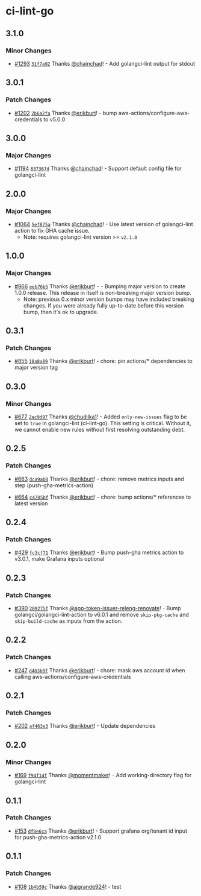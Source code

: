 # ci-lint-go

## 3.1.0

### Minor Changes

- [#1293](https://github.com/smartcontractkit/.github/pull/1293) [`31f7a92`](https://github.com/smartcontractkit/.github/commit/31f7a923a25f7672641b5099cbb85ce4a984fc05) Thanks [@chainchad](https://github.com/chainchad)! - Add golangci-lint output for stdout

## 3.0.1

### Patch Changes

- [#1202](https://github.com/smartcontractkit/.github/pull/1202) [`2b6a2fa`](https://github.com/smartcontractkit/.github/commit/2b6a2fa519ea0a54ec96ecf90f18f8c69366dcda) Thanks [@erikburt](https://github.com/erikburt)! - bump aws-actions/configure-aws-credentials to v5.0.0

## 3.0.0

### Major Changes

- [#1194](https://github.com/smartcontractkit/.github/pull/1194) [`837367d`](https://github.com/smartcontractkit/.github/commit/837367d07e99983161fddb2d4b112725d819561d) Thanks [@chainchad](https://github.com/chainchad)! - Support default config file for golangci-lint

## 2.0.0

### Major Changes

- [#1064](https://github.com/smartcontractkit/.github/pull/1064)
  [`5ef875a`](https://github.com/smartcontractkit/.github/commit/5ef875a78da521085ad768ecf2ed5e25009496f7)
  Thanks [@chainchad](https://github.com/chainchad)! - Use latest version of
  golangci-lint action to fix GHA cache issue.
  - Note: requires golangci-lint version >= `v2.1.0`

## 1.0.0

### Major Changes

- [#966](https://github.com/smartcontractkit/.github/pull/966)
  [`eeb76b5`](https://github.com/smartcontractkit/.github/commit/eeb76b5870e3c17856d5a60fd064a053c023b5f5)
  Thanks [@erikburt](https://github.com/erikburt)! - - Bumping major version to
  create 1.0.0 release. This release in itself is non-breaking major version
  bump.
  - Note: previous 0.x minor version bumps may have included breaking changes.
    If you were already fully up-to-date before this version bump, then it's ok
    to upgrade.

## 0.3.1

### Patch Changes

- [#855](https://github.com/smartcontractkit/.github/pull/855)
  [`18a8a89`](https://github.com/smartcontractkit/.github/commit/18a8a89b23006355003b705d55acaf329c384d94)
  Thanks [@erikburt](https://github.com/erikburt)! - chore: pin actions/\*
  dependencies to major version tag

## 0.3.0

### Minor Changes

- [#677](https://github.com/smartcontractkit/.github/pull/677)
  [`2ac9d97`](https://github.com/smartcontractkit/.github/commit/2ac9d97a83a5edded09af7fcf4ea5bce7a4473a4)
  Thanks [@chudilka1](https://github.com/chudilka1)! - Added `only-new-issues`
  flag to be set to `true` in golangci-lint (ci-lint-go). This setting is
  critical. Without it, we cannot enable new rules without first resolving
  outstanding debt.

## 0.2.5

### Patch Changes

- [#663](https://github.com/smartcontractkit/.github/pull/663)
  [`dca9ab8`](https://github.com/smartcontractkit/.github/commit/dca9ab89d734e82738b8aa52bd25d09b205ec6ee)
  Thanks [@erikburt](https://github.com/erikburt)! - chore: remove metrics
  inputs and step (push-gha-metrics-action)

- [#664](https://github.com/smartcontractkit/.github/pull/664)
  [`c4705bf`](https://github.com/smartcontractkit/.github/commit/c4705bfdbf6c8e57c080d82a3c4f013aa96a2dfb)
  Thanks [@erikburt](https://github.com/erikburt)! - chore: bump actions/\*
  references to latest version

## 0.2.4

### Patch Changes

- [#429](https://github.com/smartcontractkit/.github/pull/429)
  [`fc3cf71`](https://github.com/smartcontractkit/.github/commit/fc3cf71f41e6bcdedf28f9d04058343bb66206d5)
  Thanks [@erikburt](https://github.com/erikburt)! - Bump push-gha metrics
  action to v3.0.1, make Grafana inputs optional

## 0.2.3

### Patch Changes

- [#390](https://github.com/smartcontractkit/.github/pull/390)
  [`209275f`](https://github.com/smartcontractkit/.github/commit/209275fd2e35335a386254fae9a8a8f3ad413206)
  Thanks
  [@app-token-issuer-releng-renovate](https://github.com/apps/app-token-issuer-releng-renovate)! -
  Bump golangci/golangci-lint-action to v6.0.1 and remove `skip-pkg-cache` and
  `skip-build-cache` as inputs from the action.

## 0.2.2

### Patch Changes

- [#247](https://github.com/smartcontractkit/.github/pull/247)
  [`d463b0f`](https://github.com/smartcontractkit/.github/commit/d463b0fec6024b2a0eb7502e2fa5917bd1c6c15e)
  Thanks [@erikburt](https://github.com/erikburt)! - chore: mask aws account id
  when calling aws-actions/configure-aws-credentials

## 0.2.1

### Patch Changes

- [#202](https://github.com/smartcontractkit/.github/pull/202)
  [`af463e3`](https://github.com/smartcontractkit/.github/commit/af463e3a584be3b85ae85e7a48f288a2098275cd)
  Thanks [@erikburt](https://github.com/erikburt)! - Update dependencies

## 0.2.0

### Minor Changes

- [#169](https://github.com/smartcontractkit/.github/pull/169)
  [`f94f14f`](https://github.com/smartcontractkit/.github/commit/f94f14f46f7b3c51c49bffbea420edd2f01134dc)
  Thanks [@momentmaker](https://github.com/momentmaker)! - Add working-directory
  flag for golangci-lint

## 0.1.1

### Patch Changes

- [#153](https://github.com/smartcontractkit/.github/pull/153)
  [`df8e6ca`](https://github.com/smartcontractkit/.github/commit/df8e6cab6b0aa2f152575d5f7aade5e712a53b86)
  Thanks [@erikburt](https://github.com/erikburt)! - Support grafana org/tenant
  id input for push-gha-metrics-action v2.1.0

## 0.1.1

### Patch Changes

- [#108](https://github.com/smartcontractkit/.github/pull/108)
  [`1b4b59c`](https://github.com/smartcontractkit/.github/commit/1b4b59c72d776ba2917d0e8987af28a938bcbda7)
  Thanks [@ajgrande924](https://github.com/ajgrande924)! - test
